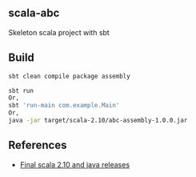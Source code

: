 ## scala-abc

Skeleton scala project with sbt

## Build

```sh
sbt clean compile package assembly

sbt run
Or,
sbt 'run-main com.example.Main'
Or,
java -jar target/scala-2.10/abc-assembly-1.0.0.jar
```

## References

- [Final scala 2.10 and java releases](https://finagle.github.io/blog/2016/04/20/scala-210-and-java7/)

